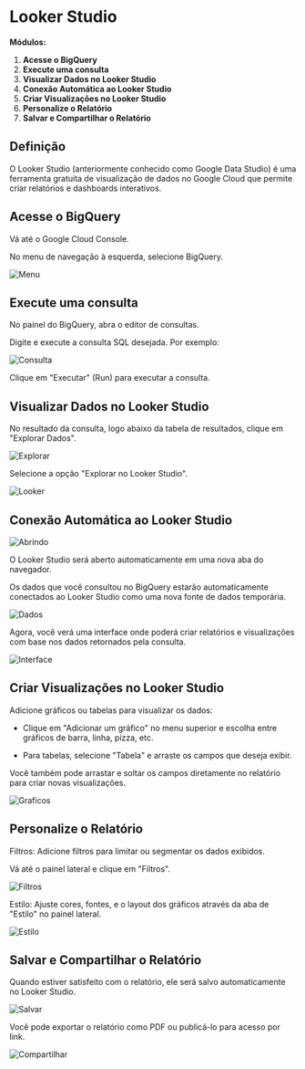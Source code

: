 # Looker Studio

**Módulos:**  
1. **Acesse o BigQuery**
2. **Execute uma consulta**
3. **Visualizar Dados no Looker Studio**
4. **Conexão Automática ao Looker Studio**
5. **Criar Visualizações no Looker Studio**
6. **Personalize o Relatório**
7. **Salvar e Compartilhar o Relatório**

## Definição

O Looker Studio (anteriormente conhecido como Google Data Studio) é uma ferramenta gratuita de visualização de dados no Google Cloud que permite criar relatórios e dashboards interativos. 

## Acesse o BigQuery

Vá até o Google Cloud Console.

No menu de navegação à esquerda, selecione BigQuery.

![Menu](images/menu.png)

## Execute uma consulta

No painel do BigQuery, abra o editor de consultas.

Digite e execute a consulta SQL desejada. Por exemplo:

![Consulta](images/consulta.png)

Clique em "Executar" (Run) para executar a consulta.

## Visualizar Dados no Looker Studio

No resultado da consulta, logo abaixo da tabela de resultados, clique em "Explorar Dados".

![Explorar](images/explorar.png)

Selecione a opção "Explorar no Looker Studio".

![Looker](images/looker.png)

## Conexão Automática ao Looker Studio

![Abrindo](images/abrindo.gif)

O Looker Studio será aberto automaticamente em uma nova aba do navegador.

Os dados que você consultou no BigQuery estarão automaticamente conectados ao Looker Studio como uma nova fonte de dados temporária.

![Dados](images/dados.png)

Agora, você verá uma interface onde poderá criar relatórios e visualizações com base nos dados retornados pela consulta.

![Interface](images/interface.png)

## Criar Visualizações no Looker Studio

Adicione gráficos ou tabelas para visualizar os dados:

- Clique em "Adicionar um gráfico" no menu superior e escolha entre gráficos de barra, linha, pizza, etc.

- Para tabelas, selecione "Tabela" e arraste os campos que deseja exibir.

Você também pode arrastar e soltar os campos diretamente no relatório para criar novas visualizações.

![Graficos](images/graficos.gif)

## Personalize o Relatório

Filtros: Adicione filtros para limitar ou segmentar os dados exibidos. 

Vá até o painel lateral e clique em "Filtros".

![Filtros](images/filtro.gif)

Estilo: Ajuste cores, fontes, e o layout dos gráficos através da aba de "Estilo" no painel lateral.

![Estilo](images/estilo.gif)

## Salvar e Compartilhar o Relatório

Quando estiver satisfeito com o relatório, ele será salvo automaticamente no Looker Studio.

![Salvar](images/salvar.gif)

Você pode exportar o relatório como PDF ou publicá-lo para acesso por link.

![Compartilhar](images/compartilhar.gif)